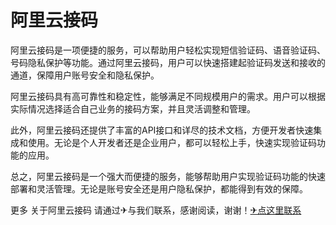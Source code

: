 # 阿里云接码

阿里云接码是一项便捷的服务，可以帮助用户轻松实现短信验证码、语音验证码、号码隐私保护等功能。通过阿里云接码，用户可以快速搭建起验证码发送和接收的通道，保障用户账号安全和隐私保护。

阿里云接码具有高可靠性和稳定性，能够满足不同规模用户的需求。用户可以根据实际情况选择适合自己业务的接码方案，并且灵活调整和管理。

此外，阿里云接码还提供了丰富的API接口和详尽的技术文档，方便开发者快速集成和使用。无论是个人开发者还是企业用户，都可以轻松上手，快速实现验证码功能的应用。

总之，阿里云接码是一个强大而便捷的服务，能够帮助用户实现验证码功能的快速部署和灵活管理。无论是账号安全还是用户隐私保护，都能得到有效的保障。

更多 关于阿里云接码 请通过✈与我们联系，感谢阅读，谢谢！[✈点这里联系](https://lm.k02.cc)